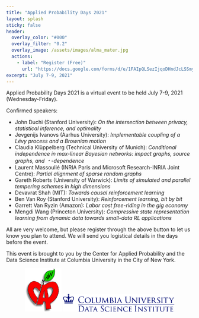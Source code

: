 ```yaml
---
title: "Applied Probability Days 2021"
layout: splash
sticky: false
header:
  overlay_color: "#000"
  overlay_filter: "0.2"
  overlay_image: /assets/images/alma_mater.jpg
  actions:
    - label: "Register (Free)"
      url: "https://docs.google.com/forms/d/e/1FAIpQLSezIjqoDHndJcLSSmyyZvIMx9pq7Jz2m2kTJllBVQ4FJN0MTA/viewform?usp=sf_link"
excerpt: "July 7-9, 2021" 
---
```


Applied Probability Days 2021 is a virtual event to be held July 7-9, 2021 (Wednesday-Friday).

Confirmed speakers:
- John Duchi (Stanford University): *On the intersection between privacy, statistical inference, and optimality*
- Jevgenijs Ivanovs (Aarhus University): *Implementable coupling of a Lévy process and a Brownian motion*
- Claudia Klüppelberg (Technical University of Munich): *Conditional independence in max-linear Bayesian networks: impact graphs, source graphs, and &#65121;-dependence*
- Laurent Massoulié (INRIA Paris and Microsoft Research-INRIA Joint Centre): *Partial alignment of sparse random graphs*
- Gareth Roberts (University of Warwick): *Limits of simulated and parallel tempering schemes in high dimensions*
- Devavrat Shah (MIT): *Towards causal reinforcement learning*
- Ben Van Roy (Stanford University): *Reinforcement learning, bit by bit*
- Garrett Van Ryzin (Amazon): *Labor cost free-riding in the gig economy*
- Mengdi Wang (Princeton University): *Compressive state representation learning from dynamic data towards small-data RL applications*

All are very welcome, but please register through the above button to let us know you plan to attend. We will send you logistical details in the days before the event.

This event is brought to you by the Center for Applied Probability and the Data Science Institute at Columbia University in the City of New York.

<p align="center">
  <img width="100" src="/assets/images/cap_logo.gif">

  <img width="300" src="/assets/images/dsi_logo.png">
</p>

